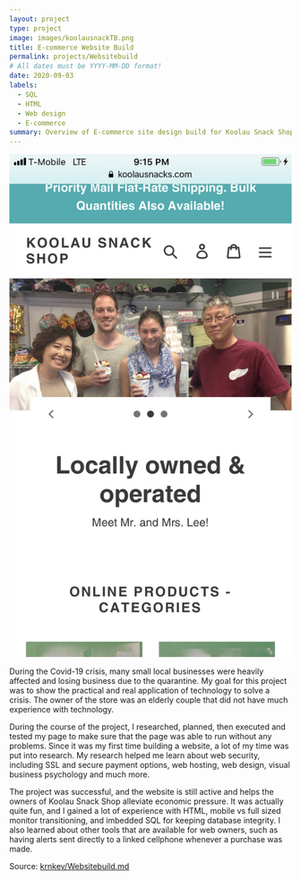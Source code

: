 ```yaml
---
layout: project
type: project
image: images/koolausnackTB.png
title: E-commerce Website Build
permalink: projects/Websitebuild
# All dates must be YYYY-MM-DD format!
date: 2020-09-03
labels:
  - SQL
  - HTML
  - Web design
  - E-commerce
summary: Overview of E-commerce site design build for Koolau Snack Shop, to alleviate economic pressure during Covid crisis.
---
```


<img class="ui medium right floated rounded image" src="../images/koolausnack.png">

During the Covid-19 crisis, many small local businesses were heavily affected and losing business due to the quarantine. My goal for this project was to show the practical and real application of technology to solve a crisis. The owner of the store was an elderly couple that did not have much experience with technology. 

During the course of the project, I researched, planned, then executed and tested my page to make sure that the page was able to run without any problems. Since it was my first time building a website, a lot of my time was put into research. My research helped me learn about web security, including SSL and secure payment options, web hosting, web design, visual business psychology and much more. 

The project was successful, and the website is still active and helps the owners of Koolau Snack Shop alleviate economic pressure. It was actually quite fun, and I gained a lot of experience with HTML, mobile vs full sized monitor transitioning, and imbedded SQL for keeping database integrity. I also learned about other tools that are available for web owners, such as having alerts sent directly to a linked cellphone whenever a purchase was made. 
 

Source: <a href="https://github.com/krnkev/Websitebuild.md"><i class="large github icon "></i>krnkev/Websitebuild.md</a>
